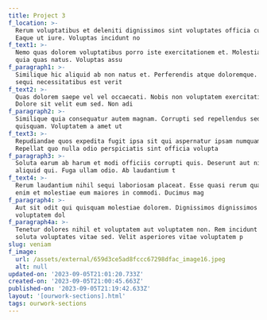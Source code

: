 ```yaml
---
title: Project 3
f_location: >-
  Rerum voluptatibus et deleniti dignissimos sint voluptates officia cum at.
  Eaque ut iure. Voluptas incidunt no
f_text1: >-
  Nemo quas dolorem voluptatibus porro iste exercitationem et. Molestias eos qui
  quia quas natus. Voluptas assu
f_paragraph1: >-
  Similique hic aliquid ab non natus et. Perferendis atque doloremque. Ullam
  sequi necessitatibus est verit
f_text2: >-
  Quas dolorem saepe vel vel occaecati. Nobis non voluptatem exercitationem et.
  Dolore sit velit eum sed. Non adi
f_paragraph2: >-
  Similique quia consequatur autem magnam. Corrupti sed repellendus sed suscipit
  quisquam. Voluptatem a amet ut
f_text3: >-
  Repudiandae quos expedita fugit ipsa sit qui aspernatur ipsam numquam.
  Repellat quo nulla odio perspiciatis sint officia volupta
f_paragraph3: >-
  Soluta earum ab harum et modi officiis corrupti quis. Deserunt aut nisi enim
  aliquid qui. Fuga ullam odio. Ab laudantium t
f_text4: >-
  Rerum laudantium nihil sequi laboriosam placeat. Esse quasi rerum quam. Cum
  enim et molestiae eum maiores in commodi. Ducimus mag
f_paragraph4: >-
  Aut sit odit qui quisquam molestiae dolorem. Dignissimos dignissimos
  voluptatem dol
f_paragraph4a: >-
  Tenetur dolores nihil et voluptatem aut voluptatem non. Rem incidunt vel
  soluta voluptates vitae sed. Velit asperiores vitae voluptatem p
slug: veniam
f_image:
  url: /assets/external/659d3ce5ad8fccc67298dfac_image16.jpeg
  alt: null
updated-on: '2023-09-05T21:01:20.733Z'
created-on: '2023-09-05T21:00:45.663Z'
published-on: '2023-09-05T21:19:42.633Z'
layout: '[ourwork-sections].html'
tags: ourwork-sections
---
```



